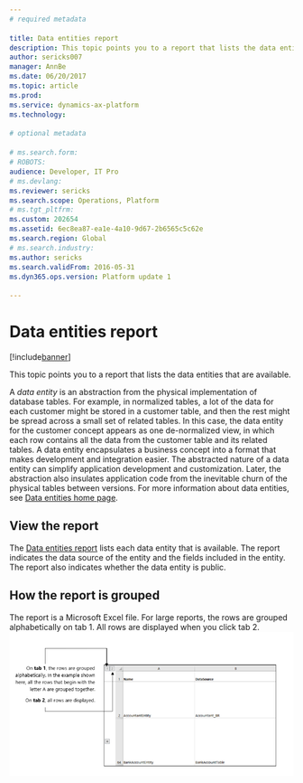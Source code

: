```yaml
---
# required metadata

title: Data entities report
description: This topic points you to a report that lists the data entities that are available.
author: sericks007
manager: AnnBe
ms.date: 06/20/2017
ms.topic: article
ms.prod: 
ms.service: dynamics-ax-platform
ms.technology: 

# optional metadata

# ms.search.form: 
# ROBOTS: 
audience: Developer, IT Pro
# ms.devlang: 
ms.reviewer: sericks
ms.search.scope: Operations, Platform
# ms.tgt_pltfrm: 
ms.custom: 202654
ms.assetid: 6ec8ea87-ea1e-4a10-9d67-2b6565c5c62e
ms.search.region: Global
# ms.search.industry: 
ms.author: sericks
ms.search.validFrom: 2016-05-31
ms.dyn365.ops.version: Platform update 1

---
```


# Data entities report

[!include[banner](../includes/banner.md)]


This topic points you to a report that lists the data entities that are available.

A *data entity* is an abstraction from the physical implementation of database tables. For example, in normalized tables, a lot of the data for each customer might be stored in a customer table, and then the rest might be spread across a small set of related tables. In this case, the data entity for the customer concept appears as one de-normalized view, in which each row contains all the data from the customer table and its related tables. A data entity encapsulates a business concept into a format that makes development and integration easier. The abstracted nature of a data entity can simplify application development and customization. Later, the abstraction also insulates application code from the inevitable churn of the physical tables between versions. For more information about data entities, see [Data entities home page](data-entities.md).

## View the report
The [Data entities report](https://mbs.microsoft.com/customersource/northamerica/AX/downloads/reports/axtechrefrep) lists each data entity that is available. The report indicates the data source of the entity and the fields included in the entity. The report also indicates whether the data entity is public.

## How the report is grouped
The report is a Microsoft Excel file. For large reports, the rows are grouped alphabetically on tab 1. All rows are displayed when you click tab 2. [![GeneratedReports](./media/generatedreports.png)](./media/generatedreports.png)



